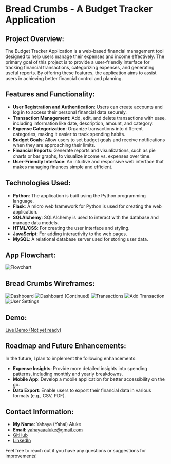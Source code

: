 # Bread Crumbs - A Budget Tracker Application

## Project Overview:
The Budget Tracker Application is a web-based financial management tool designed to help users manage their expenses and income effectively. The primary goal of this project is to provide a user-friendly interface for tracking financial transactions, categorizing expenses, and generating useful reports. By offering these features, the application aims to assist users in achieving better financial control and planning.

## Features and Functionality:
- **User Registration and Authentication**: Users can create accounts and log in to access their personal financial data securely.
- **Transaction Management**: Add, edit, and delete transactions with ease, including information like date, description, amount, and category.
- **Expense Categorization**: Organize transactions into different categories, making it easier to track spending habits.
- **Budget Goals**: Allow users to set budget goals and receive notifications when they are approaching their limits.
- **Financial Reports**: Generate reports and visualizations, such as pie charts or bar graphs, to visualize income vs. expenses over time.
- **User-Friendly Interface**: An intuitive and responsive web interface that makes managing finances simple and efficient.

## Technologies Used:
- **Python**: The application is built using the Python programming language.
- **Flask**: A micro web framework for Python is used for creating the web application.
- **SQLAlchemy**: SQLAlchemy is used to interact with the database and manage data models.
- **HTML/CSS**: For creating the user interface and styling.
- **JavaScript**: For adding interactivity to the web pages.
- **MySQL**: A relational database server used for storing user data.

## App Flowchart:
![Flowchart](flowchart.png)

## Bread Crumbs Wireframes:
![Dashboard](wireframes/1-Dashboard-I.png)
![Dashboard (Continued)](wireframes/2-Dashboard-II.png)
![Transactions](wireframes/3-Transactions.png)
![Add Transaction](wireframes/4-Add-Transactions.png)
![User Settings](wireframes/5-User-Settings.png)

## Demo:
[Live Demo (Not yet ready)](#)

## Roadmap and Future Enhancements:
In the future, I plan to implement the following enhancements:

- **Expense Insights**: Provide more detailed insights into spending patterns, including monthly and yearly breakdowns.
- **Mobile App**: Develop a mobile application for better accessibility on the go.
- **Data Export**: Enable users to export their financial data in various formats (e.g., CSV, PDF).

## Contact Information:
- **My Name**: Yahaya (Yahai) Aluke
- **Email**: yahayaaaluke@gmail.com
- [GitHub](https://github.com/yahaiii)
- [LinkedIn](https://www.linkedin.com/in/yahayaaluke)

Feel free to reach out if you have any questions or suggestions for improvements!
